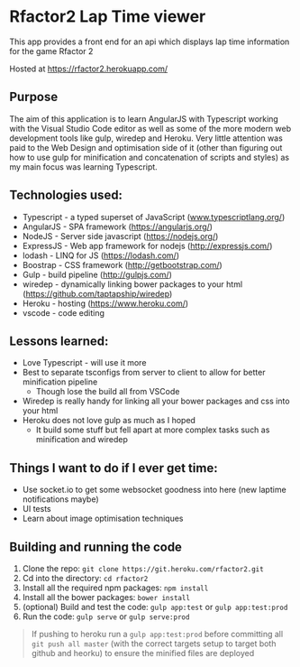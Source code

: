 # Rfactor2 Lap Time viewer

This app provides a front end for an api which displays lap time information for the game Rfactor 2

Hosted at https://rfactor2.herokuapp.com/

## Purpose

The aim of this application is to learn AngularJS with Typescript working with the Visual Studio Code editor as well as some of the more modern web development tools like gulp, wiredep and Heroku.
Very little attention was paid to the Web Design and optimisation side of it (other than figuring out how to use gulp for minification and concatenation of scripts and styles) as my main focus was learning Typescript.

## Technologies used:
- Typescript - a typed superset of JavaScript (www.typescriptlang.org/) 
- AngularJS - SPA framework (https://angularjs.org/)
- NodeJS - Server side javascript (https://nodejs.org/)
- ExpressJS - Web app framework for nodejs (http://expressjs.com/)
- lodash - LINQ for JS (https://lodash.com/)
- Boostrap - CSS framework (http://getbootstrap.com/)
- Gulp - build pipeline (http://gulpjs.com/)
- wiredep - dynamically linking bower packages to your html (https://github.com/taptapship/wiredep)
- Heroku - hosting (https://www.heroku.com/)
- vscode - code editing

## Lessons learned:
- Love Typescript - will use it more
- Best to separate tsconfigs from server to client to allow for better minification pipeline
    - Though lose the build all from VSCode
- Wiredep is really handy for linking all your bower packages and css into your html
- Heroku does not love gulp as much as I hoped
    - It build some stuff but fell apart at more complex tasks such as minification and wiredep
    
## Things I want to do if I ever get time:
- Use socket.io to get some websocket goodness into here (new laptime notifications maybe)
- UI tests
- Learn about image optimisation techniques
    
## Building and running the code
1. Clone the repo: `git clone https://git.heroku.com/rfactor2.git`
1. Cd into the directory: `cd rfactor2`
1. Install all the required npm packages: `npm install`
1. Install all the bower packages: `bower install`
1. (optional) Build and test the code: `gulp app:test` or `gulp app:test:prod`
1. Run the code: `gulp serve` or `gulp serve:prod`

> If pushing to heroku run a `gulp app:test:prod` before committing all `git push all master` (with the correct targets setup to target both github and heorku) to ensure the minified files are deployed 